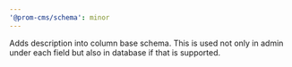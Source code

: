 ```yaml
---
'@prom-cms/schema': minor
---
```


Adds description into column base schema. This is used not only in admin under each field but also in database if that is supported.
